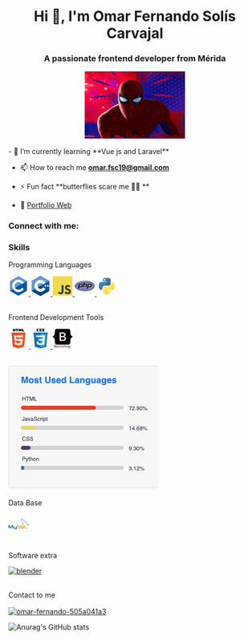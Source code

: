 <h1 align="center">Hi 👋, I'm Omar Fernando Solís Carvajal</h1>
<h3 align="center">A passionate frontend developer from Mérida</h3>
<p align="center">
  <img src= 'https://github.com/Dev-socar/Dev-socar/blob/main/spider2.webp'  width=200 heigh=200 />
</p>
- 🌱 I’m currently learning **Vue js and Laravel**

- 📫 How to reach me **omar.fsc19@gmail.com**

- ⚡ Fun fact **butterflies scare me 🦋😱 **
- :link: <a href="[https://devomarsolis.netlify.app/](https://omarsolisdev.000webhostapp.com/)" target="_blank">Portfolio Web</a>

<h3 align="left">Connect with me:</h3>
<p align="left">
</p>

<h3 align="left">Skills</h3>
<p align="left"> 
 <p>Programming Languages</p>
 <a href="https://www.cprogramming.com/" target="_blank" rel="noreferrer"> <img src="https://raw.githubusercontent.com/devicons/devicon/master/icons/c/c-original.svg" alt="c" width="40" height="40"/> </a> 
 <a href="https://www.w3schools.com/cpp/" target="_blank" rel="noreferrer"> <img src="https://raw.githubusercontent.com/devicons/devicon/master/icons/cplusplus/cplusplus-original.svg" alt="cplusplus" width="40" height="40"/> </a>
 <a href="https://developer.mozilla.org/en-US/docs/Web/JavaScript" target="_blank" rel="noreferrer"> <img src="https://raw.githubusercontent.com/devicons/devicon/master/icons/javascript/javascript-original.svg" alt="javascript" width="40" height="40"/> </a>
   <a href="https://www.php.net" target="_blank" rel="noreferrer"> <img src="https://raw.githubusercontent.com/devicons/devicon/master/icons/php/php-original.svg" alt="php" width="40" height="40"/> </a> 
 <a href="https://www.python.org" target="_blank" rel="noreferrer"> <img src="https://raw.githubusercontent.com/devicons/devicon/master/icons/python/python-original.svg" alt="python" width="40" height="40"/> </a>
 <br>

 <br>
 <p>Frontend Development Tools</p>
  <a href="https://www.w3.org/html/" target="_blank" rel="noreferrer"> <img src="https://raw.githubusercontent.com/devicons/devicon/master/icons/html5/html5-original-wordmark.svg" alt="html5" width="40" height="40"/> </a>
  <a href="https://www.w3schools.com/css/" target="_blank" rel="noreferrer"> <img src="https://raw.githubusercontent.com/devicons/devicon/master/icons/css3/css3-original-wordmark.svg" alt="css3" width="40" height="40"/> </a>
  <a href="https://getbootstrap.com" target="_blank" rel="noreferrer"> <img src="https://raw.githubusercontent.com/devicons/devicon/master/icons/bootstrap/bootstrap-plain-wordmark.svg" alt="bootstrap" width="40" height="40"/> </a>
   
 <br>
 <br>
 <p align="left">
  <img src= 'https://github.com/Dev-socar/Dev-socar/blob/main/stats.png' />
  </p>
 
 
 <p>Data Base</p>
<a href="https://www.mysql.com/" target="_blank" rel="noreferrer"> <img src="https://raw.githubusercontent.com/devicons/devicon/master/icons/mysql/mysql-original-wordmark.svg" alt="mysql" width="40" height="40"/> </a> 
 <br>
 <br>
 <p>Software extra</p>
 
<a href="https://www.blender.org/" target="_blank" rel="noreferrer"> <img src="https://download.blender.org/branding/community/blender_community_badge_white.svg" alt="blender" width="40" height="40"/> </a>
<br>
<br>
 <p>Contact to me</p>
<p align="left">
<a href="https://linkedin.com/in/omar-fernando-505a041a3" target="blank"><img align="center" src="https://raw.githubusercontent.com/rahuldkjain/github-profile-readme-generator/master/src/images/icons/Social/linked-in-alt.svg" alt="omar-fernando-505a041a3" height="30" width="40" /></a>
</p>

![Anurag's GitHub stats](https://github-readme-stats.vercel.app/api?username=Dev-socar&show_icons=true&theme=dark)
</p>

